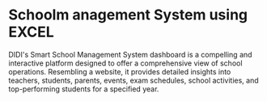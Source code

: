 # Schoolm anagement System using EXCEL
DIDI's Smart School Management System dashboard is a compelling and interactive platform designed to offer a comprehensive view of school operations. Resembling a website, it provides detailed insights into teachers, students, parents, events, exam schedules, school activities, and top-performing students for a specified year.
